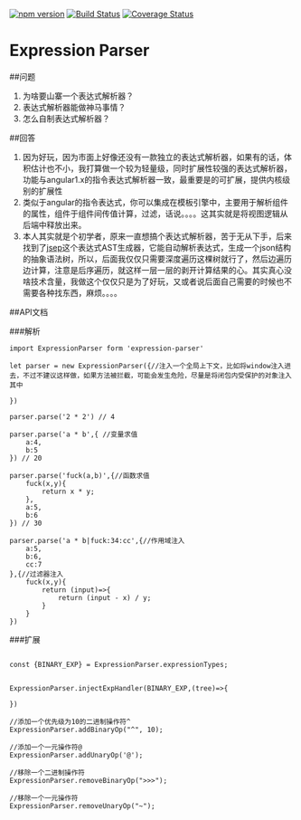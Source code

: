 [![npm version](https://badge.fury.io/js/expression-parser.svg)](https://badge.fury.io/js/expression-parser)
[![Build Status](https://travis-ci.org/janryWang/expression-parser.svg)](https://travis-ci.org/janryWang/immutability-skinable-component)
[![Coverage Status](https://coveralls.io/repos/janryWang/expression-parser/badge.svg?branch=master&service=github)](https://coveralls.io/github/janryWang/expression-parser?branch=master)

Expression Parser
===

##问题

1. 为啥要山寨一个表达式解析器？
2. 表达式解析器能做神马事情？
3. 怎么自制表达式解析器？



##回答

1. 因为好玩，因为市面上好像还没有一款独立的表达式解析器，如果有的话，体积估计也不小，我打算做一个较为轻量级，同时扩展性较强的表达式解析器，功能与angular1.x的指令表达式解析器一致，最重要是的可扩展，提供内核级别的扩展性
2. 类似于angular的指令表达式，你可以集成在模板引擎中，主要用于解析组件的属性，组件于组件间传值计算，过滤，话说。。。。这其实就是将视图逻辑从后端中释放出来。
3. 本人其实就是个初学者，原来一直想搞个表达式解析器，苦于无从下手，后来找到了[jsep](http://jsep.from.so/)这个表达式AST生成器，它能自动解析表达式，生成一个json结构的抽象语法树，所以，后面我仅仅只需要深度遍历这棵树就行了，然后边遍历边计算，注意是后序遍历，就这样一层一层的剥开计算结果的心。其实真心没啥技术含量，我做这个仅仅只是为了好玩，又或者说后面自己需要的时候也不需要各种找东西，麻烦。。。。


##API文档

###解析

```
import ExpressionParser form 'expression-parser'

let parser = new ExpressionParser({//注入一个全局上下文，比如将window注入进去，不过不建议这样做，如果方法被拦截，可能会发生危险，尽量是将闭包内受保护的对象注入其中
	
})

parser.parse('2 * 2') // 4

parser.parse('a * b',{ //变量求值
	a:4,
	b:5
}) // 20

parser.parse('fuck(a,b)',{//函数求值
	fuck(x,y){
		return x * y;
	},
	a:5,
	b:6
}) // 30

parser.parse('a * b|fuck:34:cc',{//作用域注入
	a:5,
	b:6,
	cc:7
},{//过滤器注入
	fuck(x,y){
		return (input)=>{
			return (input - x) / y;
		}
	}
})

```

###扩展

```

const {BINARY_EXP} = ExpressionParser.expressionTypes;


ExpressionParser.injectExpHandler(BINARY_EXP,(tree)=>{

})

//添加一个优先级为10的二进制操作符^
ExpressionParser.addBinaryOp("^", 10);

//添加一个一元操作符@
ExpressionParser.addUnaryOp('@');

//移除一个二进制操作符
ExpressionParser.removeBinaryOp(">>>");

//移除一个一元操作符
ExpressionParser.removeUnaryOp("~");


```